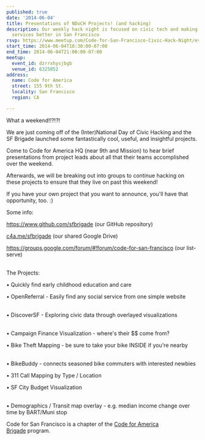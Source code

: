 ```yaml
---
published: true
date: '2014-06-04'
title: Presentations of NDoCH Projects! (and hacking)
description: Our weekly hack night is focused on civic tech and making government
  services better in San Francisco
rsvp: https://www.meetup.com/Code-for-San-Francisco-Civic-Hack-Night/events/185477332/
start_time: 2014-06-04T18:30:00-07:00
end_time: 2014-06-04T21:00:00-07:00
meetup:
  event_id: dzrrxhysjbgb
  venue_id: 6325852
address:
  name: Code for America
  street: 155 9th St.
  locality: San Francisco
  region: CA

---
```

<!-- imported via scripts/generate-events-from-meetup -->
<p>What a weekend!!?!?!</p> <p>We are just coming off of the (Inter)National Day of Civic Hacking and the SF Brigade launched some fantastically cool, useful, and insightful projects. </p> <p>Come to Code for America HQ (near 9th and Mission) to hear brief presentations from project leads about all that their teams accomplished over the weekend. </p> <p>Afterwards, we will be breaking out into groups to continue hacking on these projects to ensure that they live on past this weekend! </p> <p>If you have your own project that you want to announce, you'll have that opportunity, too. :)</p> <p>Some info:</p> <p><a href="https://www.github.com/sfbrigade"><a href="https://www.github.com/sfbrigade" class="linkified">https://www.github.com/sfbrigade</a></a> (our GitHub repository)</p> <p><a href="http://c4a.me/sfbrigade">c4a.me/sfbrigade</a> (our shared Google Drive)</p> <p><a href="https://groups.google.com/forum/#!forum/code-for-san-francisco"><a href="https://groups.google.com/forum/#!forum/code-for-san-francisco" class="linkified">https://groups.google.com/forum/#!forum/code-for-san-francisco</a></a> (our list-serve)</p> <p><br/>The Projects:</p> <p>• Quickly find early childhood education and care</p> <p>• OpenReferral - Easily find any social service from one simple website</p> <p><br/>• DiscoverSF - Exploring civic data through overlayed visualizations</p> <p><br/>• Campaign Finance Visualization - where's their $$ come from?</p> <p>• Bike Theft Mapping - be sure to take your bike INSIDE if you're nearby</p> <p><br/>• BikeBuddy - connects seasoned bike commuters with interested newbies</p> <p>• 311 Call Mapping by Type / Location</p> <p>• SF City Budget Visualization</p> <p><br/>• Demographics / Transit map overlay - e.g. median income change over time by BART/Muni stop</p> <p>


Code for San Francisco is a chapter of the <a href="http://brigade.codeforamerica.org/">Code for America Brigade</a> program.</p> 
